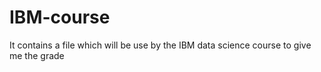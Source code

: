 # IBM-course
It contains a file which will be use by the IBM data science course to give me the grade
